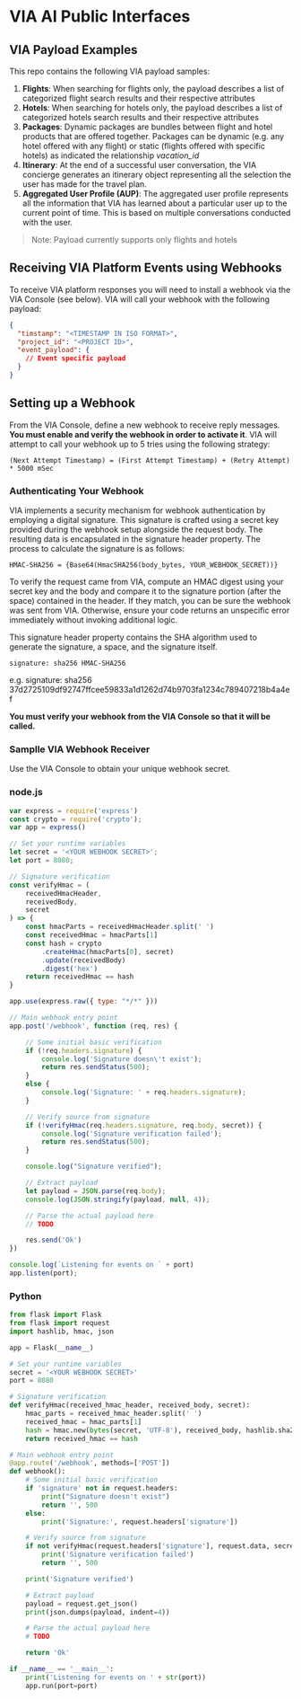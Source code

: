 # VIA AI Public Interfaces

## VIA Payload Examples 

This repo contains the following VIA payload samples:

1. **Flights**: When searching for flights only, the payload describes a list of categorized flight search results and their respective attributes
2. **Hotels**: When searching for hotels only, the payload describes a list of categorized hotels search results and their respective attributes
3. **Packages**: Dynamic packages are bundles between flight and hotel products that are offered together. Packages can be dynamic (e.g. any hotel offered with any flight) or static (flights offered with specific hotels) as indicated the relationship _vacation_id_
4. **Itinerary**: At the end of a successful user conversation, the VIA concierge generates an itinerary object representing all the selection the user has made for the travel plan. 
5. **Aggregated User Profile (AUP)**: The aggregated user profile represents all the information that VIA has learned about a particular user up to the current point of time. This is based on multiple conversations conducted with the user.  

> Note: Payload currently supports only flights and hotels

## Receiving VIA Platform Events using Webhooks

To receive VIA platform responses you will need to install a webhook via the VIA Console (see below). 
VIA will call your webhook with the following payload:

```json
{
  "timstamp": "<TIMESTAMP IN ISO FORMAT>",
  "project_id": "<PROJECT ID>",
  "event_payload": {
    // Event specific payload
  }
}
```


## Setting up a Webhook

From the VIA Console, define a new webhook to receive reply messages. **You must enable and verify the webhook in order to activate it**.
VIA will attempt to call your webhook up to 5 tries using the following strategy:
```
(Next Attempt Timestamp) = (First Attempt Timestamp) + (Retry Attempt) * 5000 mSec 
```

### Authenticating Your Webhook

VIA implements a security mechanism for webhook authentication by employing a digital signature. This signature is crafted using a secret key provided during the webhook setup alongside the request body. The resulting data is encapsulated in the signature header property. The process to calculate the signature is as follows:

```HMAC-SHA256 = {Base64(HmacSHA256(body_bytes, YOUR_WEBHOOK_SECRET))}```

To verify the request came from VIA, compute an HMAC digest using your secret key and the body and compare it to the signature portion (after the space) contained in the header. If they match, you can be sure the webhook was sent from VIA. Otherwise, ensure your code returns an unspecific error immediately without invoking additional logic.

This signature header property contains the SHA algorithm used to generate the signature, a space, and the signature itself. 

```signature: sha256 HMAC-SHA256```

e.g. signature: sha256 37d2725109df92747ffcee59833a1d1262d74b9703fa1234c789407218b4a4ef

**You must verify your webhook from the VIA Console so that it will be called.** 

### Samplle VIA Webhook Receiver

Use the VIA Console to obtain your unique webhook secret. 

### node.js

```javascript
var express = require('express')
const crypto = require('crypto');
var app = express()

// Set your runtime variables
let secret = '<YOUR WEBHOOK SECRET>';
let port = 8080;

// Signature verification
const verifyHmac = (
    receivedHmacHeader,
    receivedBody,
    secret
) => {
    const hmacParts = receivedHmacHeader.split(' ')
    const receivedHmac = hmacParts[1]
    const hash = crypto
        .createHmac(hmacParts[0], secret)
        .update(receivedBody)
        .digest('hex')
    return receivedHmac == hash
}

app.use(express.raw({ type: "*/*" }))

// Main webhook entry point
app.post('/webhook', function (req, res) {

    // Some initial basic verification
    if (!req.headers.signature) {
        console.log('Signature doesn\'t exist');
        return res.sendStatus(500);
    }
    else {
        console.log('Signature: ' + req.headers.signature);
    }

    // Verify source from signature
    if (!verifyHmac(req.headers.signature, req.body, secret)) {
        console.log('Signature verification failed');
        return res.sendStatus(500);
    }

    console.log("Signature verified");

    // Extract payload
    let payload = JSON.parse(req.body);
    console.log(JSON.stringify(payload, null, 4));

    // Parse the actual payload here
    // TODO

    res.send('Ok')
})

console.log(`Listening for events on ` + port)
app.listen(port);
```

### Python

```python
from flask import Flask
from flask import request
import hashlib, hmac, json

app = Flask(__name__)

# Set your runtime variables
secret = '<YOUR WEBHOOK SECRET>'
port = 8080

# Signature verification
def verifyHmac(received_hmac_header, received_body, secret):
    hmac_parts = received_hmac_header.split(' ')
    received_hmac = hmac_parts[1]
    hash = hmac.new(bytes(secret, 'UTF-8'), received_body, hashlib.sha256).hexdigest()
    return received_hmac == hash

# Main webhook entry point
@app.route('/webhook', methods=['POST'])
def webhook():
    # Some initial basic verification
    if 'signature' not in request.headers:
        print("Signature doesn't exist")
        return '', 500
    else:
        print('Signature:', request.headers['signature'])

    # Verify source from signature
    if not verifyHmac(request.headers['signature'], request.data, secret):
        print('Signature verification failed')
        return '', 500

    print('Signature verified')

    # Extract payload
    payload = request.get_json()
    print(json.dumps(payload, indent=4))

    # Parse the actual payload here
    # TODO

    return 'Ok'

if __name__ == '__main__':
    print('Listening for events on ' + str(port))
    app.run(port=port)
```
